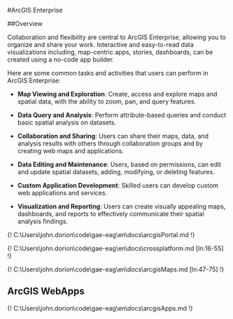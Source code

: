#ArcGIS Enterprise

##Overview

Collaboration and flexibility are central to ArcGIS Enterprise, allowing you to organize and share your work. Interactive and easy-to-read data visualizations including, map-centric apps, stories, dashboards, can be created using a no-code app builder.

Here are some common tasks and activities that users can perform in ArcGIS Enterprise:

- **Map Viewing and Exploration**: Create, access and explore maps and spatial data, with the ability to zoom, pan, and query features.

- **Data Query and Analysis**: Perform attribute-based queries and conduct basic spatial analysis on datasets.

- **Collaboration and Sharing**: Users can share their maps, data, and analysis results with others through collaboration groups and by creating web maps and applications.

- **Data Editing and Maintenance**: Users, based on permissions, can edit and update spatial datasets, adding, modifying, or deleting features.

- **Custom Application Development**: Skilled users can develop custom web applications and services.

- **Visualization and Reporting**: Users can create visually appealing maps, dashboards, and reports to effectively communicate their spatial analysis findings.


{! C:\Users\john.dorion\code\gae-eag\en\docs\arcgisPortal.md !}

{! C:\Users\john.dorion\code\gae-eag\en\docs\crossplatform.md [ln:16-55] !}

{! C:\Users\john.dorion\code\gae-eag\en\docs\arcgisMaps.md [ln:47-75] !}
## ArcGIS WebApps
{! C:\Users\john.dorion\code\gae-eag\en\docs\arcgisApps.md !}